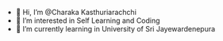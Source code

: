 - 👋 Hi, I’m @Charaka Kasthuriarachchi
- 👀 I’m interested in Self Learning and Coding
- 🌱 I’m currently learning in University of Sri Jayewardenepura

<!---
Charaka22912/Charaka22912 is a ✨ special ✨ repository because its `README.md` (this file) appears on your GitHub profile.
You can click the Preview link to take a look at your changes.
--->
